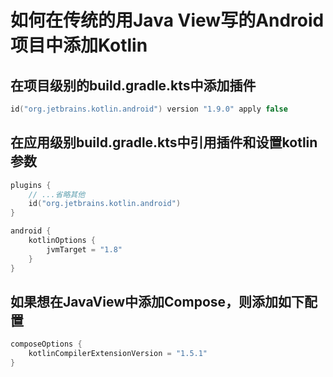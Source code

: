 # 如何在传统的用Java View写的Android项目中添加Kotlin

## 在项目级别的build.gradle.kts中添加插件

```kt
id("org.jetbrains.kotlin.android") version "1.9.0" apply false
```

## 在应用级别build.gradle.kts中引用插件和设置kotlin参数

```kt
plugins {
    // ...省略其他
    id("org.jetbrains.kotlin.android")
}

android {
    kotlinOptions {
        jvmTarget = "1.8"
    }
}
```

## 如果想在JavaView中添加Compose，则添加如下配置

```kt
composeOptions {
    kotlinCompilerExtensionVersion = "1.5.1"
}
```